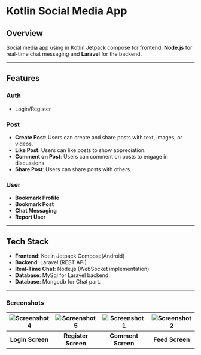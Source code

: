 # Kotlin Social Media App

## Overview
Social media app using in Kotlin Jetpack compose for frontend, **Node.js** for real-time chat messaging and **Laravel** for the backend.

---

## Features

### Auth
- Login/Register
  
### Post
- **Create Post**: Users can create and share posts with text, images, or videos.
- **Like Post**: Users can like posts to show appreciation.
- **Comment on Post**: Users can comment on posts to engage in discussions.
- **Share Post**: Users can share posts with others.

### User
- **Bookmark Profile**
- **Bookmark Post**
- **Chat Messaging**
- **Report User**

---

## Tech Stack
- **Frontend**: Kotlin Jetpack Compose(Android)
- **Backend**: Laravel (REST API)
- **Real-Time Chat**: Node.js (WebSocket implementation)
- **Database**: MySql for Laravel backend.
- **Database**: Mongodb for Chat part.

---

### Screenshots
| ![Screenshot 4](https://github.com/user-attachments/assets/719aed67-518b-401b-bd14-b0069b700188) | ![Screenshot 5](https://github.com/user-attachments/assets/beaab346-6fe4-48da-9004-52e3cd2bd9ed) | ![Screenshot 1](https://github.com/user-attachments/assets/94f5fe0f-345b-4a4d-927d-fa51dad40193) | ![Screenshot 2](https://github.com/user-attachments/assets/73aada22-ff1a-4d85-b7ff-ff4f0e2c2890) |
|:---:|:---:|:---:|:---:|
| **Login Screen** | **Register Screen** | **Comment Screen** | **Feed Screen** |


